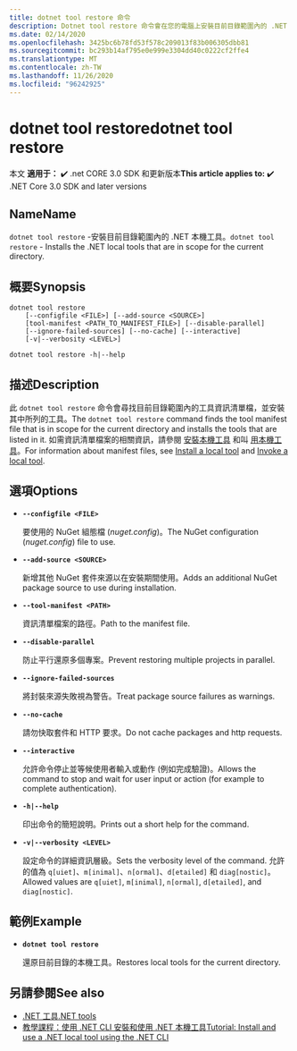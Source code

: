 ```yaml
---
title: dotnet tool restore 命令
description: Dotnet tool restore 命令會在您的電腦上安裝目前目錄範圍內的 .NET 本機工具。
ms.date: 02/14/2020
ms.openlocfilehash: 3425bc6b78fd53f578c209013f83b006305dbb81
ms.sourcegitcommit: bc293b14af795e0e999e3304dd40c0222cf2ffe4
ms.translationtype: MT
ms.contentlocale: zh-TW
ms.lasthandoff: 11/26/2020
ms.locfileid: "96242925"
---
```

# <a name="dotnet-tool-restore"></a><span data-ttu-id="720d3-103">dotnet tool restore</span><span class="sxs-lookup"><span data-stu-id="720d3-103">dotnet tool restore</span></span>

<span data-ttu-id="720d3-104">本文 **適用于：** ✔️ .net CORE 3.0 SDK 和更新版本</span><span class="sxs-lookup"><span data-stu-id="720d3-104">**This article applies to:** ✔️ .NET Core 3.0 SDK and later versions</span></span>

## <a name="name"></a><span data-ttu-id="720d3-105">Name</span><span class="sxs-lookup"><span data-stu-id="720d3-105">Name</span></span>

<span data-ttu-id="720d3-106">`dotnet tool restore` -安裝目前目錄範圍內的 .NET 本機工具。</span><span class="sxs-lookup"><span data-stu-id="720d3-106">`dotnet tool restore` - Installs the .NET local tools that are in scope for the current directory.</span></span>

## <a name="synopsis"></a><span data-ttu-id="720d3-107">概要</span><span class="sxs-lookup"><span data-stu-id="720d3-107">Synopsis</span></span>

```dotnetcli
dotnet tool restore
    [--configfile <FILE>] [--add-source <SOURCE>]
    [tool-manifest <PATH_TO_MANIFEST_FILE>] [--disable-parallel]
    [--ignore-failed-sources] [--no-cache] [--interactive]
    [-v|--verbosity <LEVEL>]

dotnet tool restore -h|--help
```

## <a name="description"></a><span data-ttu-id="720d3-108">描述</span><span class="sxs-lookup"><span data-stu-id="720d3-108">Description</span></span>

<span data-ttu-id="720d3-109">此 `dotnet tool restore` 命令會尋找目前目錄範圍內的工具資訊清單檔，並安裝其中所列的工具。</span><span class="sxs-lookup"><span data-stu-id="720d3-109">The `dotnet tool restore` command finds the tool manifest file that is in scope for the current directory and installs the tools that are listed in it.</span></span> <span data-ttu-id="720d3-110">如需資訊清單檔案的相關資訊，請參閱 [安裝本機工具](global-tools.md#install-a-local-tool) 和叫 [用本機工具](global-tools.md#invoke-a-local-tool)。</span><span class="sxs-lookup"><span data-stu-id="720d3-110">For information about manifest files, see [Install a local tool](global-tools.md#install-a-local-tool) and [Invoke a local tool](global-tools.md#invoke-a-local-tool).</span></span>

## <a name="options"></a><span data-ttu-id="720d3-111">選項</span><span class="sxs-lookup"><span data-stu-id="720d3-111">Options</span></span>

- **`--configfile <FILE>`**

  <span data-ttu-id="720d3-112">要使用的 NuGet 組態檔 (*nuget.config*)。</span><span class="sxs-lookup"><span data-stu-id="720d3-112">The NuGet configuration (*nuget.config*) file to use.</span></span>

- **`--add-source <SOURCE>`**

  <span data-ttu-id="720d3-113">新增其他 NuGet 套件來源以在安裝期間使用。</span><span class="sxs-lookup"><span data-stu-id="720d3-113">Adds an additional NuGet package source to use during installation.</span></span>

- **`--tool-manifest <PATH>`**

  <span data-ttu-id="720d3-114">資訊清單檔案的路徑。</span><span class="sxs-lookup"><span data-stu-id="720d3-114">Path to the manifest file.</span></span>

- **`--disable-parallel`**

  <span data-ttu-id="720d3-115">防止平行還原多個專案。</span><span class="sxs-lookup"><span data-stu-id="720d3-115">Prevent restoring multiple projects in parallel.</span></span>

- **`--ignore-failed-sources`**

  <span data-ttu-id="720d3-116">將封裝來源失敗視為警告。</span><span class="sxs-lookup"><span data-stu-id="720d3-116">Treat package source failures as warnings.</span></span>

- **`--no-cache`**

  <span data-ttu-id="720d3-117">請勿快取套件和 HTTP 要求。</span><span class="sxs-lookup"><span data-stu-id="720d3-117">Do not cache packages and http requests.</span></span>

- **`--interactive`**

  <span data-ttu-id="720d3-118">允許命令停止並等候使用者輸入或動作 (例如完成驗證)。</span><span class="sxs-lookup"><span data-stu-id="720d3-118">Allows the command to stop and wait for user input or action (for example to complete authentication).</span></span>

- **`-h|--help`**

  <span data-ttu-id="720d3-119">印出命令的簡短說明。</span><span class="sxs-lookup"><span data-stu-id="720d3-119">Prints out a short help for the command.</span></span>

- **`-v|--verbosity <LEVEL>`**

  <span data-ttu-id="720d3-120">設定命令的詳細資訊層級。</span><span class="sxs-lookup"><span data-stu-id="720d3-120">Sets the verbosity level of the command.</span></span> <span data-ttu-id="720d3-121">允許的值為 `q[uiet]`、`m[inimal]`、`n[ormal]`、`d[etailed]` 和 `diag[nostic]`。</span><span class="sxs-lookup"><span data-stu-id="720d3-121">Allowed values are `q[uiet]`, `m[inimal]`, `n[ormal]`, `d[etailed]`, and `diag[nostic]`.</span></span>

## <a name="example"></a><span data-ttu-id="720d3-122">範例</span><span class="sxs-lookup"><span data-stu-id="720d3-122">Example</span></span>

- **`dotnet tool restore`**

  <span data-ttu-id="720d3-123">還原目前目錄的本機工具。</span><span class="sxs-lookup"><span data-stu-id="720d3-123">Restores local tools for the current directory.</span></span>

## <a name="see-also"></a><span data-ttu-id="720d3-124">另請參閱</span><span class="sxs-lookup"><span data-stu-id="720d3-124">See also</span></span>

- [<span data-ttu-id="720d3-125">.NET 工具</span><span class="sxs-lookup"><span data-stu-id="720d3-125">.NET tools</span></span>](global-tools.md)
- [<span data-ttu-id="720d3-126">教學課程：使用 .NET CLI 安裝和使用 .NET 本機工具</span><span class="sxs-lookup"><span data-stu-id="720d3-126">Tutorial: Install and use a .NET local tool using the .NET CLI</span></span>](local-tools-how-to-use.md)
